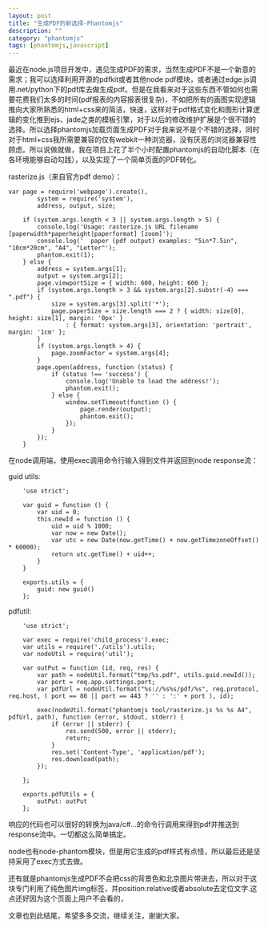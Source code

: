 ```yaml
---
layout: post
title: "生成PDF的新选择-Phantomjs"
description: ""
category: "phantomjs"
tags: [phantomjs,javascript]
---
```


最近在node.js项目开发中，遇见生成PDF的需求，当然生成PDF不是一个新意的需求；我可以选择利用开源的pdfkit或者其他node pdf模块，或者通过edge.js调用.net/python下的pdf库去做生成pdf。但是在我看来对于这些东西不管如何也需要花费我们太多的时间(pdf报表的内容报表很复杂)，不如把所有的画图实现逻辑推向大家所熟悉的html+css来的简洁，快速，这样对于pdf格式变化和图形计算逻辑的变化推到ejs、jade之类的模板引擎，对于以后的修改维护扩展是个很不错的选择。所以选择phantomjs加载页面生成PDF对于我来说不是个不错的选择，同时对于html+css我所需要兼容的仅有webkit一种浏览器，没有厌恶的浏览器兼容性顾虑。所以说做就做，我在项目上花了半个小时配置phantomjs的自动化脚本（在各环境能够自动勾践），以及实现了一个简单页面的PDF转化。

rasterize.js（来自官方pdf demo）：

	var page = require('webpage').create(),
		    system = require('system'),
		    address, output, size;

		if (system.args.length < 3 || system.args.length > 5) {
		    console.log('Usage: rasterize.js URL filename [paperwidth*paperheight|paperformat] [zoom]');
		    console.log('  paper (pdf output) examples: "5in*7.5in", "10cm*20cm", "A4", "Letter"');
		    phantom.exit(1);
		} else {
		    address = system.args[1];
		    output = system.args[2];
		    page.viewportSize = { width: 600, height: 600 };
		    if (system.args.length > 3 && system.args[2].substr(-4) === ".pdf") {
		        size = system.args[3].split('*');
		        page.paperSize = size.length === 2 ? { width: size[0], height: size[1], margin: '0px' }
		            : { format: system.args[3], orientation: 'portrait', margin: '1cm' };
		    }
		    if (system.args.length > 4) {
		        page.zoomFactor = system.args[4];
		    }
		    page.open(address, function (status) {
		        if (status !== 'success') {
		            console.log('Unable to load the address!');
		            phantom.exit();
		        } else {
		            window.setTimeout(function () {
		                page.render(output);
		                phantom.exit();
		            });
		        }
		    });
		}
		
		
在node调用端，使用exec调用命令行输入得到文件并返回到node response流：


guid utils:


		'use strict';

		var guid = function () {
		    var uid = 0;
		    this.newId = function () {
		        uid = uid % 1000;
		        var now = new Date();
		        var utc = new Date(now.getTime() + now.getTimezoneOffset() * 60000);
		        return utc.getTime() + uid++;
		    }
		}

		exports.utils = {
		    guid: new guid()
		};

pdfutil:

		'use strict';

		var exec = require('child_process').exec;
		var utils = require('./utils').utils;
		var nodeUtil = require('util');

		var outPut = function (id, req, res) {
		    var path = nodeUtil.format("tmp/%s.pdf", utils.guid.newId());
		    var port = req.app.settings.port;
		    var pdfUrl = nodeUtil.format("%s://%s%s/pdf/%s", req.protocol, req.host, ( port == 80 || port == 443 ? '' : ':' + port ), id);

		    exec(nodeUtil.format("phantomjs tool/rasterize.js %s %s A4", pdfUrl, path), function (error, stdout, stderr) {
		        if (error || stderr) {
		            res.send(500, error || stderr);
		            return;
		        }
		        res.set('Content-Type', 'application/pdf');
		        res.download(path);
		    });

		};

		exports.pdfUtils = {
		    outPut: outPut
		};


响应的代码也可以很好的转换为java/c#...的命令行调用来得到pdf并推送到response流中。一切都这么简单搞定。

node也有node-phantom模块，但是用它生成的pdf样式有点怪，所以最后还是坚持采用了exec方式去做。

还有就是phantomjs生成PDF不会把css的背景色和北京图片带进去，所以对于这块专门利用了纯色图片img标签，并position:relative或者absolute去定位文字.这点还好因为这个页面上用户不会看的，

文章也到此结尾，希望多多交流，继续关注，谢谢大家。
